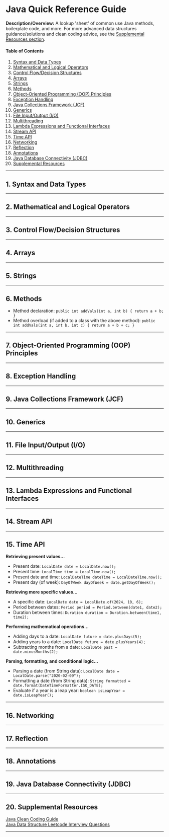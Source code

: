 # Java Quick Reference Guide
  
**Description/Overview:** A lookup 'sheet' of common use Java methods, boilerplate code, and more. For more advanced data structures guidance/solutions and clean coding advice, see the [Supplemental Resources section](#supplemental).
  
#### Table of Contents

1. [Syntax and Data Types](#syntax)
2. [Mathematical and Logical Operators](#math)
3. [Control Flow/Decision Structures](#control)
4. [Arrays](#arrays)
5. [Strings](#strings)
6. [Methods](#methods)
7. [Object-Oriented Programming (OOP) Principles](#oop)
8. [Exception Handling](#exceptions)
9. [Java Collections Framework (JCF)](#jcf)
10. [Generics](#generics)
11. [File Input/Output (I/O)](#file)
12. [Multithreading](#multithreading)
13. [Lambda Expressions and Functional Interfaces](#lambdas)
14. [Stream API](#streams)
15. [Time API](#time)
16. [Networking](#networking)
17. [Reflection](#reflection)
18. [Annotations](#annotations)
19. [Java Database Connectivity (JDBC)](#jdbc)
20. [Supplemental Resources](#supplemental)
  
<hr />

## 1. <a name="syntax">Syntax and Data Types</a>

<hr />

## 2. <a name="math">Mathematical and Logical Operators</a>

<hr />

## 3. <a name="control">Control Flow/Decision Structures</a>

<hr />

## 4. <a name="arrays">Arrays</a>

<hr />

## 5. <a name="strings">Strings</a>

<hr />

## 6. <a name="methods">Methods</a>
  
* Method declaration: `public int addVals(int a, int b) { return a + b; }`
* Method overload (if added to a class with the above method): `public int addVals(int a, int b, int c) { return a + b + c; }`
    
<hr />

## 7. <a name="oop">Object-Oriented Programming (OOP) Principles</a>

<hr />

## 8. <a name="exceptions">Exception Handling</a>

<hr />

## 9. <a name="jcf">Java Collections Framework (JCF)</a>

<hr />

## 10. <a name="generics">Generics</a>

<hr />

## 11. <a name="file">File Input/Output (I/O)</a>

<hr />

## 12. <a name="multithreading">Multithreading</a>

<hr />

## 13. <a name="lambdas">Lambda Expressions and Functional Interfaces</a>

<hr />

## 14. <a name="streams">Stream API</a>

<hr />

## 15. <a name="time">Time API</a>

<strong>Retrieving present values...</strong>
  
* Present date: `LocalDate date = LocalDate.now();`
* Present time: `LocalTime time = LocalTime.now();`
* Present date and time: `LocalDateTime dateTime = LocalDateTime.now();`
* Present day (of week): `DayOfWeek dayOfWeek = date.getDayOfWeek();`
  
<strong>Retrieving more specific values...</strong>
  
* A specific date: `LocalDate date = LocalDate.of(2024, 10, 6);`
* Period between dates: `Period period = Period.between(date1, date2);`
* Duration between times: `Duration duration = Duration.between(time1, time2);`

<strong>Performing mathematical operations...</strong>

* Adding days to a date: `LocalDate future = date.plusDays(5);`
* Adding years to a date: `LocalDate future = date.plusYears(4);`
* Subtracting months from a date: `LocalDate past = date.minusMonths(2);`

<strong>Parsing, formatting, and conditional logic...</strong>

* Parsing a date (from String data): `LocalDate date = LocalDate.parse("2020-02-09");`
* Formatting a date (from String data): `String formatted = date.format(DateTimeFormatter.ISO_DATE);`
* Evaluate if a year is a leap year: `boolean isLeapYear = date.isLeapYear();`
  
<hr />

## 16. <a name="networking">Networking</a>

<hr />

## 17. <a name="reflection">Reflection</a>

<hr />

## 18. <a name="annotations">Annotations</a>

<hr />

## 19. <a name="jdbc">Java Database Connectivity (JDBC)</a>
  
<hr />
  
## 20. <a name="supplemental">Supplemental Resources</a>
  
[Java Clean Coding Guide](https://github.com/chaseofthejungle/java-clean-coding-guide)  
[Java Data Structure Leetcode Interview Questions](https://github.com/chaseofthejungle/java-data-structure-leetcode-interview-questions)
  
<hr />
